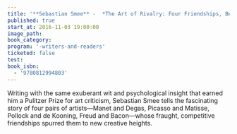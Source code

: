```yaml
---
title: '**Sebastian Smee** -  *The Art of Rivalry: Four Friendships, Betrayals, and Breakthroughs in Modern Art*'
published: true
start_at: 2016-11-03 19:00:00
image_path:
book_category:
program: '-writers-and-readers'
ticketed: false
test:
book_isbn:
  - '9780812994803'
---
```



Writing with the same exuberant wit and psychological insight that earned him a Pulitzer Prize for art criticism, Sebastian Smee tells the fascinating story of four pairs of artists—Manet and Degas, Picasso and Matisse, Pollock and de Kooning, Freud and Bacon—whose fraught, competitive friendships spurred them to new creative heights.